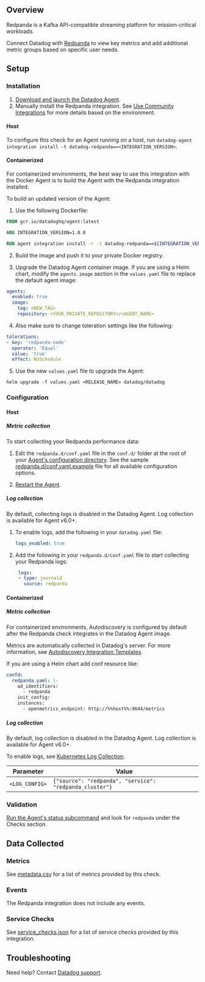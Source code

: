 
## Overview

Redpanda is a Kafka API-compatible streaming platform for mission-critical workloads.

Connect Datadog with [Redpanda][1] to view key metrics and add additional metric groups based on specific user needs.

## Setup

### Installation

1. [Download and launch the Datadog Agent][9].
2. Manually install the Redpanda integration. See [Use Community Integrations][10] for more details based on the environment.

<!-- xxx tabs xxx -->
<!-- xxx tab "Host" xxx -->

#### Host

To configure this check for an Agent running on a host, run `datadog-agent integration install -t datadog-redpanda==<INTEGRATION_VERSION>`.

<!-- xxz tab xxx -->
<!-- xxx tab "Containerized" xxx -->

#### Containerized

For containerized environments, the best way to use this integration with the Docker Agent is to build the Agent with the Redpanda integration installed. 

To build an updated version of the Agent:

1. Use the following Dockerfile:

```dockerfile
FROM gcr.io/datadoghq/agent:latest

ARG INTEGRATION_VERSION=1.0.0

RUN agent integration install -r -t datadog-redpanda==${INTEGRATION_VERSION}
```

2. Build the image and push it to your private Docker registry.

3. Upgrade the Datadog Agent container image. If you are using a Helm chart, modify the `agents.image` section in the `values.yaml` file to replace the default agent image:

```yaml
agents:
  enabled: true
  image:
    tag: <NEW_TAG>
    repository: <YOUR_PRIVATE_REPOSITORY>/<AGENT_NAME>
```
4. Also make sure to change toleration settings like the following:
```yaml
tolerations:
- key: 'redpanda-node'
  operator: 'Equal'
  value: 'true'
  effect: NoSchedule
```

5. Use the new `values.yaml` file to upgrade the Agent:

```shell
helm upgrade -f values.yaml <RELEASE_NAME> datadog/datadog
```

<!-- xxz tab xxx -->
<!-- xxz tabs xxx -->

### Configuration

<!-- xxx tabs xxx -->
<!-- xxx tab "Host" xxx -->

#### Host

##### Metric collection

To start collecting your Redpanda performance data:

1. Edit the `redpanda.d/conf.yaml` file in the `conf.d/` folder at the root of your [Agent's configuration directory][11]. See the sample [redpanda.d/conf.yaml.example][3] file for all available configuration options.

2. [Restart the Agent][4].

##### Log collection

By default, collecting logs is disabled in the Datadog Agent. Log collection is available for Agent v6.0+.

1. To enable logs, add the following in your `datadog.yaml` file:

   ```yaml
   logs_enabled: true
   ```

2. Add the following in your `redpanda.d/conf.yaml` file to start collecting your Redpanda logs:

   ```yaml
    logs:
    - type: journald
      source: redpanda
    ```

<!-- xxz tab xxx -->
<!-- xxx tab "Containerized" xxx -->

#### Containerized

##### Metric collection

For containerized environments, Autodiscovery is configured by default after the Redpanda check integrates in the Datadog Agent image.

Metrics are automatically collected in Datadog's server. For more information, see [Autodiscovery Integration Templates][2].

If you are using a Helm chart add conf resource like:

```yaml
confd:
  redpanda.yaml: |-
    ad_identifiers:
      - redpanda
    init_config:
    instances:
      - openmetrics_endpoint: http://%%host%%:9644/metrics
```

##### Log collection

By default, log collection is disabled in the Datadog Agent. Log collection is available for Agent v6.0+.

To enable logs, see [Kubernetes Log Collection][9].

| Parameter      | Value                                                  |
| -------------- | ------------------------------------------------------ |
| `<LOG_CONFIG>` | `{"source": "redpanda", "service": "redpanda_cluster"}` |

<!-- xxz tab xxx -->
<!-- xxz tabs xxx -->

### Validation

[Run the Agent's status subcommand][5] and look for `redpanda` under the Checks section.

## Data Collected

### Metrics

See [metadata.csv][6] for a list of metrics provided by this check.

### Events

The Redpanda integration does not include any events.

### Service Checks


See [service_checks.json][7] for a list of service checks provided by this integration.

## Troubleshooting

Need help? Contact [Datadog support][8].

[1]: https://vectorized.io
[2]: https://docs.datadoghq.com/agent/kubernetes/integrations/
[3]: https://github.com/DataDog/integrations-extras/blob/master/redpanda/datadog_checks/redpanda/data/conf.yaml.example
[4]: https://docs.datadoghq.com/agent/guide/agent-commands/#start-stop-and-restart-the-agent
[5]: https://docs.datadoghq.com/agent/guide/agent-commands/#agent-status-and-information
[6]: https://github.com/DataDog/integrations-extras/blob/master/redpanda/metadata.csv
[7]: https://github.com/DataDog/integrations-extras/blob/master/redpanda/assets/service_checks.json
[8]: https://docs.datadoghq.com/help/
[9]: https://app.datadoghq.com/account/settings#agent
[10]: https://docs.datadoghq.com/agent/guide/community-integrations-installation-with-docker-agent
[11]: https://docs.datadoghq.com/agent/guide/agent-configuration-files/#agent-configuration-directory
